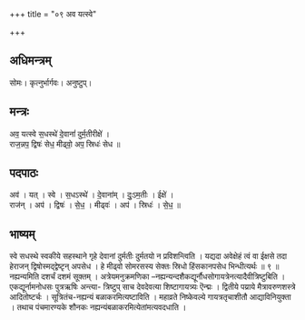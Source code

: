+++
title = "०९ अव यत्स्वे"

+++
## अधिमन्त्रम्
सोमः। कृत्नुर्भार्गवः। अनुष्टुप्।

## मन्त्रः
अव॒ यत्स्वे स॒धस्थे॑ दे॒वानां॑ दुर्म॒तीरीक्षे॑ ।  
राज॒न्नप॒ द्विषः॑ सेध॒ मीढ्वो॒ अप॒ स्रिधः॑ सेध ॥

## पदपाठः
अव॑ । यत् । स्वे । स॒धऽस्थे॑ । दे॒वाना॑म् । दुः॒ऽम॒तीः । ईक्षे॑ ।  
राज॑न् । अप॑ । द्विषः॑ । से॒ध॒ । मीढ्वः॑ । अप॑ । स्रिधः॑ । से॒ध॒ ॥

## भाष्यम्
स्वे सधस्थे स्वकीये सहस्थाने गृहे देवानां दुर्मतीः दुर्मतयो न प्रविशन्त्विति । यद्यदा अवेक्षेहं त्वं वा ईक्षसे तदा हेराजन् द्विषोस्मद्द्वेष्टृन् अपसेध । हे मीढ्वो सोमरसस्य सेक्तः स्रिधो हिंसकानपसेध भिन्धीत्यर्थः ॥ ९ ॥नह्यन्यमिति दशर्चं दशमं सूक्तम् । अत्रेयमनुक्रमणिका –नह्यन्यन्दशैकद्यूर्नौधसोगायत्रेनत्यादैवीत्रिष्टुबिति । एकद्यूर्नामनोधसः पुत्रऋषिः अन्त्या- त्रिष्टुप् साच देवदेवत्या शिष्टागायत्र्यः ऎन्द्मः । द्वितीये पय्राये मैत्रावरुणशस्त्रे आदितोष्टर्चः । सूत्रितंच-नह्यन्यं बळाकरमित्यष्टाविति । महाव्रते निष्केवल्ये गायत्रतृचाशीतौ आद्याविनियुक्ता । तथाच पंचमारण्यके शौनकः नह्यन्यंबळाकरमित्येतांमत्यवदधाति ।